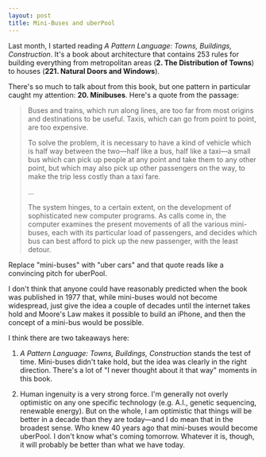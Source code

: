 ```yaml
---
layout: post
title: Mini-Buses and uberPool
---
```


Last month, I started reading *A Pattern Language: Towns, Buildings, Construction*. It's a book about architecture that contains 253 rules for building everything from metropolitan areas (**2. The Distribution of Towns**) to houses (**221. Natural Doors and Windows**).

There's so much to talk about from this book, but one pattern in particular caught my attention: **20. Minibuses**. Here's a quote from the passage:

> Buses and trains, which run along lines, are too far from most origins and destinations to be useful. Taxis, which can go from point to point, are too expensive.
>
> To solve the problem, it is necessary to have a kind of vehicle which is half way between the two—half like a bus, half like a taxi—a small bus which can pick up people at any point and take them to any other point, but which may also pick up other passengers on the way, to make the trip less costly than a taxi fare.
>
> ...
>
> The system hinges, to a certain extent, on the development of sophisticated new computer programs. As calls come in, the computer examines the present movements of all the various mini-buses, each with its particular load of passengers, and decides which bus can best afford to pick up the new passenger, with the least detour.

Replace "mini-buses" with "uber cars" and that quote reads like a convincing pitch for uberPool.

I don't think that anyone could have reasonably predicted when the book was published in 1977 that, while mini-buses would not become widespread, just give the idea a couple of decades until the internet takes hold and Moore's Law makes it possible to build an iPhone, and then the concept of a mini-bus would be possible.

I think there are two takeaways here:

1. *A Pattern Language: Towns, Buildings, Construction* stands the test of time. Mini-buses didn't take hold, but the idea was clearly in the right direction. There's a lot of "I never thought about it that way" moments in this book.

2. Human ingenuity is a very strong force. I'm generally not overly optimistic on any one specific technology (e.g. A.I., genetic sequencing, renewable energy). But on the whole, I am optimistic that things will be better in a decade than they are today—and I do mean that in the broadest sense. Who knew 40 years ago that mini-buses would become uberPool. I don't know what's coming tomorrow. Whatever it is, though, it will probably be better than what we have today.
